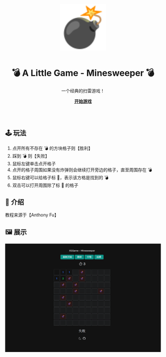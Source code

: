 <div align="center" style="margin:50px">
    <img src='./public/Minesweeper.svg' width="150">
</div>

<h1 align="center">
💣 A Little Game - Minesweeper 💣
</h1>

<p align="center">
    一个经典的扫雷游戏！
</p>

<p align="center">
<a href="https://feifei128.github.io/minesWeeper/"><b>开始游戏</b></a>
</p>

<br>
<br>

## 🕹️ 玩法

1. 点开所有不存在 💣 的方块格子则【胜利】
2. 踩到 💣 则【失败】
3. 鼠标左键单击点开格子
4. 点开的格子周围如果没有炸弹则会继续打开旁边的格子，直至周围存在 💣
5. 鼠标右键可以给格子标 🚩，表示该方格是找到的 💣
6. 双击可以打开周围除了标 🚩 的格子

## 📖 介绍
教程来源于【Anthony Fu】


## 🖼️ 展示

![图 1](img/showMinesweeper.png)

